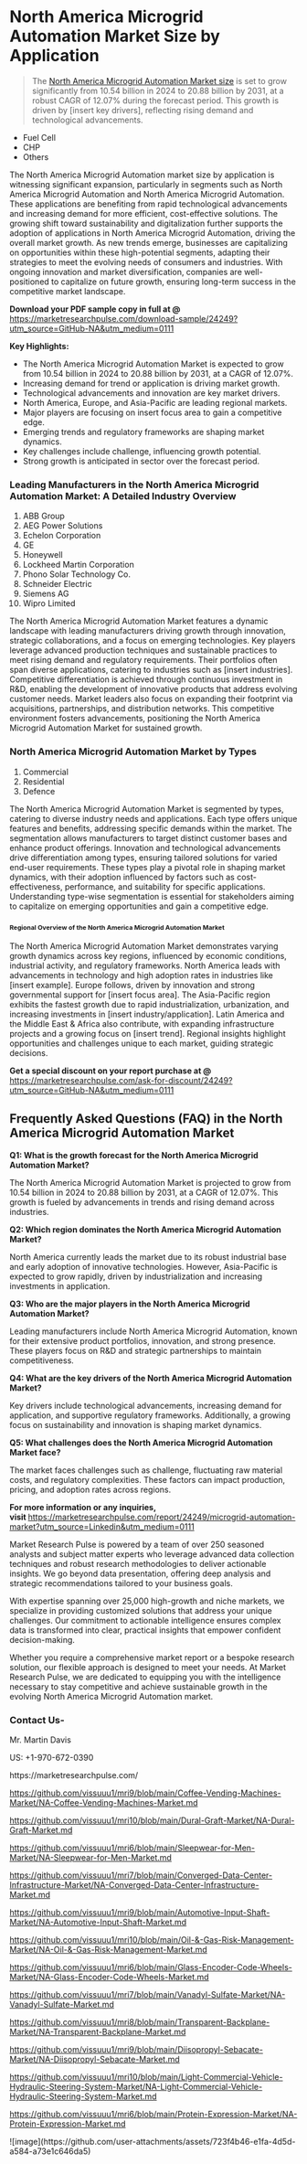 <h1>North America Microgrid Automation Market&nbsp;Size by Application</h1><blockquote><p>The <a href="https://marketresearchpulse.com/download-sample/24249?utm_source=GitHub-NA&amp;utm_medium=0111">North America Microgrid Automation Market size</a> is set to grow significantly from 10.54 billion in 2024 to 20.88 billion by 2031, at a robust CAGR of 12.07% during the forecast period. This growth is driven by [insert key drivers], reflecting rising demand and technological advancements.</p></blockquote><ul><li>Fuel Cell<li> CHP<li> Others</li></ul><p>The North America Microgrid Automation market size by application is witnessing significant expansion, particularly in segments such as North America Microgrid Automation and North America Microgrid Automation. These applications are benefiting from rapid technological advancements and increasing demand for more efficient, cost-effective solutions. The growing shift toward sustainability and digitalization further supports the adoption of applications in North America Microgrid Automation, driving the overall market growth. As new trends emerge, businesses are capitalizing on opportunities within these high-potential segments, adapting their strategies to meet the evolving needs of consumers and industries. With ongoing innovation and market diversification, companies are well-positioned to capitalize on future growth, ensuring long-term success in the competitive market landscape.</p><p><strong>Download your PDF sample copy in full at @ </strong><a href="https://marketresearchpulse.com/download-sample/24249?utm_source=GitHub-NA&amp;utm_medium=0111">https://marketresearchpulse.com/download-sample/24249?utm_source=GitHub-NA&amp;utm_medium=0111</a></p><p><strong>Key Highlights: </strong></p><ul><li>The North America Microgrid Automation Market is expected to grow from 10.54 billion in 2024 to 20.88 billion by 2031, at a CAGR of 12.07%.</li><li>Increasing demand for trend or application is driving market growth.</li><li>Technological advancements and innovation are key market drivers.</li><li>North America, Europe, and Asia-Pacific are leading regional markets.</li><li>Major players are focusing on insert focus area to gain a competitive edge.</li><li>Emerging trends and regulatory frameworks are shaping market dynamics.</li><li>Key challenges include challenge, influencing growth potential.</li><li>Strong growth is anticipated in sector over the forecast period.</li></ul><h3>Leading Manufacturers in the North America Microgrid Automation Market: A Detailed Industry Overview</h3><ol><li>ABB Group</li><li>AEG Power Solutions</li><li>Echelon Corporation</li><li>GE</li><li>Honeywell</li><li>Lockheed Martin Corporation</li><li>Phono Solar Technology Co.</li><li>Schneider Electric</li><li>Siemens AG</li><li>Wipro Limited</li></ol><div class="flex max-w-full flex-col flex-grow"><div class="min-h-8 text-message flex w-full flex-col items-end gap-2 whitespace-normal break-words [.text-message+&amp;]:mt-5" dir="auto" data-message-author-role="assistant" data-message-id="fd8432e4-4910-450d-b182-61b7bfb0a01f" data-message-model-slug="gpt-4o"><div class="flex w-full flex-col gap-1 empty:hidden first:pt-[3px]"><div class="markdown prose w-full break-words dark:prose-invert light"><p>The North America Microgrid Automation Market features a dynamic landscape with leading manufacturers driving growth through innovation, strategic collaborations, and a focus on emerging technologies. Key players leverage advanced production techniques and sustainable practices to meet rising demand and regulatory requirements. Their portfolios often span diverse applications, catering to industries such as [insert industries]. Competitive differentiation is achieved through continuous investment in R&amp;D, enabling the development of innovative products that address evolving customer needs. Market leaders also focus on expanding their footprint via acquisitions, partnerships, and distribution networks. This competitive environment fosters advancements, positioning the North America Microgrid Automation Market for sustained growth.</p></div></div></div></div><h3>North America Microgrid Automation Market by Types</h3><ol><li>Commercial<li> Residential<li> Defence</li></ol><div class="flex max-w-full flex-col flex-grow"><div class="min-h-8 text-message flex w-full flex-col items-end gap-2 whitespace-normal break-words [.text-message+&amp;]:mt-5" dir="auto" data-message-author-role="assistant" data-message-id="084470be-0bb7-4664-bddf-5156b4f41249" data-message-model-slug="gpt-4o-mini"><div class="flex w-full flex-col gap-1 empty:hidden first:pt-[3px]"><div class="markdown prose w-full break-words dark:prose-invert light"><p>The North America Microgrid Automation Market is segmented by types, catering to diverse industry needs and applications. Each type offers unique features and benefits, addressing specific demands within the market. The segmentation allows manufacturers to target distinct customer bases and enhance product offerings. Innovation and technological advancements drive differentiation among types, ensuring tailored solutions for varied end-user requirements. These types play a pivotal role in shaping market dynamics, with their adoption influenced by factors such as cost-effectiveness, performance, and suitability for specific applications. Understanding type-wise segmentation is essential for stakeholders aiming to capitalize on emerging opportunities and gain a competitive edge.</p></div></div></div></div><h3><span style="font-size: 11px;">Regional Overview of the North America Microgrid Automation Market</span></h3><div class="flex max-w-full flex-col flex-grow"><div class="min-h-8 text-message flex w-full flex-col items-end gap-2 whitespace-normal break-words [.text-message+&amp;]:mt-5" dir="auto" data-message-author-role="assistant" data-message-id="e9038762-ce64-4e30-91c9-9bd413514231" data-message-model-slug="gpt-4o-mini"><div class="flex w-full flex-col gap-1 empty:hidden first:pt-[3px]"><div class="markdown prose w-full break-words dark:prose-invert light"><p>The North America Microgrid Automation Market demonstrates varying growth dynamics across key regions, influenced by economic conditions, industrial activity, and regulatory frameworks. North America leads with advancements in technology and high adoption rates in industries like [insert example]. Europe follows, driven by innovation and strong governmental support for [insert focus area]. The Asia-Pacific region exhibits the fastest growth due to rapid industrialization, urbanization, and increasing investments in [insert industry/application]. Latin America and the Middle East &amp; Africa also contribute, with expanding infrastructure projects and a growing focus on [insert trend]. Regional insights highlight opportunities and challenges unique to each market, guiding strategic decisions.</p></div></div></div></div><p><strong>Get a special discount on your report purchase at @ </strong><a href="https://marketresearchpulse.com/ask-for-discount/24249?utm_source=GitHub-NA&amp;utm_medium=0111">https://marketresearchpulse.com/ask-for-discount/24249?utm_source=GitHub-NA&amp;utm_medium=0111</a></p><h2>Frequently Asked Questions (FAQ) in the North America Microgrid Automation Market</h2><p><strong>Q1: What is the growth forecast for the North America Microgrid Automation Market?</strong></p><p>The North America Microgrid Automation Market is projected to grow from 10.54 billion in 2024 to 20.88 billion by 2031, at a CAGR of 12.07%. This growth is fueled by advancements in trends and rising demand across industries.</p><p><strong>Q2: Which region dominates the North America Microgrid Automation Market?</strong></p><p>North America currently leads the market due to its robust industrial base and early adoption of innovative technologies. However, Asia-Pacific is expected to grow rapidly, driven by industrialization and increasing investments in application.</p><p><strong>Q3: Who are the major players in the North America Microgrid Automation Market?</strong></p><p>Leading manufacturers include North America Microgrid Automation, known for their extensive product portfolios, innovation, and strong presence. These players focus on R&amp;D and strategic partnerships to maintain competitiveness.</p><p><strong>Q4: What are the key drivers of the North America Microgrid Automation Market?</strong></p><p>Key drivers include technological advancements, increasing demand for application, and supportive regulatory frameworks. Additionally, a growing focus on sustainability and innovation is shaping market dynamics.</p><p><strong>Q5: What challenges does the North America Microgrid Automation Market face?</strong></p><p>The market faces challenges such as challenge, fluctuating raw material costs, and regulatory complexities. These factors can impact production, pricing, and adoption rates across regions.</p><p><strong>For more information or any inquiries, visit&nbsp;</strong><a href="https://marketresearchpulse.com/report/24249/microgrid-automation-market?utm_source=Linkedin&utm_medium=0111">https://marketresearchpulse.com/report/24249/microgrid-automation-market?utm_source=Linkedin&utm_medium=0111</a></p><p>Market Research Pulse is powered by a team of over 250 seasoned analysts and subject matter experts who leverage advanced data collection techniques and robust research methodologies to deliver actionable insights. We go beyond data presentation, offering deep analysis and strategic recommendations tailored to your business goals.</p><p>With expertise spanning over 25,000 high-growth and niche markets, we specialize in providing customized solutions that address your unique challenges. Our commitment to actionable intelligence ensures complex data is transformed into clear, practical insights that empower confident decision-making.</p><p>Whether you require a comprehensive market report or a bespoke research solution, our flexible approach is designed to meet your needs. At Market Research Pulse, we are dedicated to equipping you with the intelligence necessary to stay competitive and achieve sustainable growth in the evolving North America Microgrid Automation market.</p><h3><strong>Contact Us-</strong></h3><p>Mr. Martin Davis</p><p>US: +1-970-672-0390</p><p>https://marketresearchpulse.com/</p><p><a href="https://github.com/vissuuu1/mri9/blob/main/Coffee-Vending-Machines-Market/NA-Coffee-Vending-Machines-Market.md">https://github.com/vissuuu1/mri9/blob/main/Coffee-Vending-Machines-Market/NA-Coffee-Vending-Machines-Market.md</a></p><p><a href="https://github.com/vissuuu1/mri10/blob/main/Dural-Graft-Market/NA-Dural-Graft-Market.md">https://github.com/vissuuu1/mri10/blob/main/Dural-Graft-Market/NA-Dural-Graft-Market.md</a></p><p><a href="https://github.com/vissuuu1/mri6/blob/main/Sleepwear-for-Men-Market/NA-Sleepwear-for-Men-Market.md">https://github.com/vissuuu1/mri6/blob/main/Sleepwear-for-Men-Market/NA-Sleepwear-for-Men-Market.md</a></p><p><a href="https://github.com/vissuuu1/mri7/blob/main/Converged-Data-Center-Infrastructure-Market/NA-Converged-Data-Center-Infrastructure-Market.md">https://github.com/vissuuu1/mri7/blob/main/Converged-Data-Center-Infrastructure-Market/NA-Converged-Data-Center-Infrastructure-Market.md</a></p><p><a href="https://github.com/vissuuu1/mri9/blob/main/Automotive-Input-Shaft-Market/NA-Automotive-Input-Shaft-Market.md">https://github.com/vissuuu1/mri9/blob/main/Automotive-Input-Shaft-Market/NA-Automotive-Input-Shaft-Market.md</a></p><p><a href="https://github.com/vissuuu1/mri10/blob/main/Oil-&-Gas-Risk-Management-Market/NA-Oil-&-Gas-Risk-Management-Market.md">https://github.com/vissuuu1/mri10/blob/main/Oil-&-Gas-Risk-Management-Market/NA-Oil-&-Gas-Risk-Management-Market.md</a></p><p><a href="https://github.com/vissuuu1/mri6/blob/main/Glass-Encoder-Code-Wheels-Market/NA-Glass-Encoder-Code-Wheels-Market.md">https://github.com/vissuuu1/mri6/blob/main/Glass-Encoder-Code-Wheels-Market/NA-Glass-Encoder-Code-Wheels-Market.md</a></p><p><a href="https://github.com/vissuuu1/mri7/blob/main/Vanadyl-Sulfate-Market/NA-Vanadyl-Sulfate-Market.md">https://github.com/vissuuu1/mri7/blob/main/Vanadyl-Sulfate-Market/NA-Vanadyl-Sulfate-Market.md</a></p><p><a href="https://github.com/vissuuu1/mri8/blob/main/Transparent-Backplane-Market/NA-Transparent-Backplane-Market.md">https://github.com/vissuuu1/mri8/blob/main/Transparent-Backplane-Market/NA-Transparent-Backplane-Market.md</a></p><p><a href="https://github.com/vissuuu1/mri9/blob/main/Diisopropyl-Sebacate-Market/NA-Diisopropyl-Sebacate-Market.md">https://github.com/vissuuu1/mri9/blob/main/Diisopropyl-Sebacate-Market/NA-Diisopropyl-Sebacate-Market.md</a></p><p><a href="https://github.com/vissuuu1/mri10/blob/main/Light-Commercial-Vehicle-Hydraulic-Steering-System-Market/NA-Light-Commercial-Vehicle-Hydraulic-Steering-System-Market.md">https://github.com/vissuuu1/mri10/blob/main/Light-Commercial-Vehicle-Hydraulic-Steering-System-Market/NA-Light-Commercial-Vehicle-Hydraulic-Steering-System-Market.md</a></p><p><a href="https://github.com/vissuuu1/mri6/blob/main/Protein-Expression-Market/NA-Protein-Expression-Market.md">https://github.com/vissuuu1/mri6/blob/main/Protein-Expression-Market/NA-Protein-Expression-Market.md</a></p>
![image](https://github.com/user-attachments/assets/723f4b46-e1fa-4d5d-a584-a73e1c646da5)
